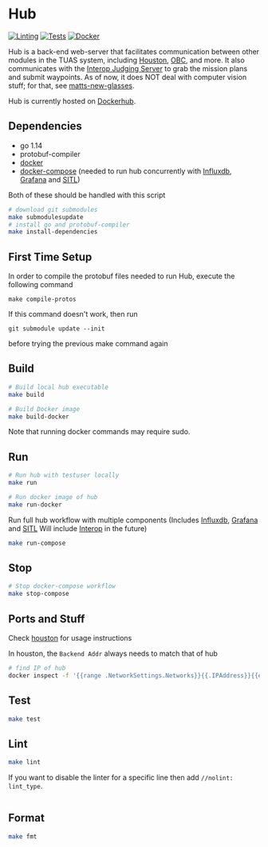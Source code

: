 # Hub

[![Linting](https://github.com/tritonuas/hub/workflows/Linting/badge.svg)](https://github.com/tritonuas/hub/actions?query=workflow%3ALinting)
[![Tests](https://github.com/tritonuas/hub/workflows/Tests/badge.svg)](https://github.com/tritonuas/hub/actions?query=workflow%3ATests)
[![Docker](https://github.com/tritonuas/hub/workflows/Docker/badge.svg)](https://github.com/tritonuas/hub/actions?query=workflow%3ADocker)

Hub is a back-end web-server that facilitates communication between other
modules in the TUAS system, including
[Houston](https://github.com/tritonuas/houston),
[OBC](https://github.com/tritonuas/planeobc),
and more. It also communicates with the
[Interop Judging Server](https://github.com/auvsi-suas/interop)
to grab the mission plans and submit waypoints. As of now, it does NOT deal with
computer vision stuff; for that, see
[matts-new-glasses](https://github.com/tritonuas/matts-new-glasses).

Hub is currently hosted on
[Dockerhub](https://hub.docker.com/repository/docker/tritonuas/hub).

## Dependencies

- go 1.14
- protobuf-compiler
- [docker](https://docs.docker.com/engine/install/)
- [docker-compose](https://docs.docker.com/compose/install/) (needed to run hub concurrently with [Influxdb](https://www.influxdata.com/products/influxdb/), [Grafana](https://grafana.com/oss/grafana/) and [SITL](https://github.com/tritonuas/ottopilot))

Both of these should be handled with this script

```sh
# download git submodules
make submodulesupdate
# install go and protobuf-compiler
make install-dependencies
```

## First Time Setup
In order to compile the protobuf files needed to run Hub, execute the following command
```
make compile-protos
```
If this command doesn't work, then run
```
git submodule update --init
```
before trying the previous make command again

## Build

``` sh
# Build local hub executable
make build

# Build Docker image
make build-docker
```

Note that running docker commands may require sudo. 

## Run

``` sh
# Run hub with testuser locally
make run

# Run docker image of hub
make run-docker
```

Run full hub workflow with multiple components (Includes [Influxdb](https://www.influxdata.com/products/influxdb/), [Grafana](https://grafana.com/oss/grafana/) and [SITL](https://github.com/tritonuas/ottopilot) Will include [Interop](https://github.com/auvsi-suas/interop) in the future)
``` sh
make run-compose
```

## Stop
``` sh
# Stop docker-compose workflow
make stop-compose
```

## Ports and Stuff

Check [houston](https://github.com/tritonuas/houston) for usage instructions

In houston, the `Backend Addr` always needs to match that of hub

```sh
# find IP of hub
docker inspect -f '{{range .NetworkSettings.Networks}}{{.IPAddress}}{{end}}' container_name_or_id
```

## Test

```sh
make test
```

## Lint

```sh
make lint
```

If you want to disable the linter for a specific line then add `//nolint: lint_type`.
```go

```

## Format

```sh
make fmt
```

